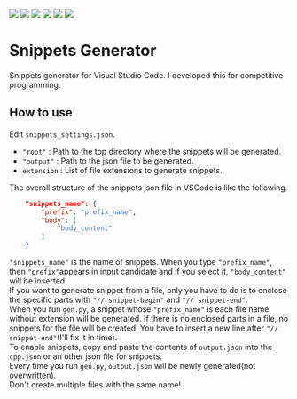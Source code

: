 [![](https://img.shields.io/badge/license-CC0-lightgrey.svg?style=flat&logo=Creative-Commons)](https://github.com/kyomukyomupurin/snippets_generator/blob/master/LICENSE)
![](https://img.shields.io/badge/Python-3.6.9-brightgreen.svg?style=flat&logo=Python)
![](https://img.shields.io/badge/JSON-brightgreen.svg?style=flat&logo=JSON)
![](https://img.shields.io/badge/-VSCode-blue.svg?style=flat&logo=Visual-Studio-Code)
![](https://img.shields.io/badge/OS-WSL-yellow.svg?style=flat&logo=Linux)
![](https://img.shields.io/badge/Ubuntu-18.04-orange.svg?style=flat&logo=Ubuntu)

# Snippets Generator

Snippets generator for Visual Studio Code. I developed this for competitive programming. 

## How to use

Edit ```snippets_settings.json```.  
-  ```"root"``` : Path to the top directory where the snippets will be generated.  
-  ```"output"``` : Path to the json file to be generated.  
-  ```extension``` : List of file extensions to generate snippets.  

The overall structure of the snippets json file in VSCode is like the following.

```json
    "snippets_name": {
        "prefix": "prefix_name",
        "body": [
            "body_content"
        ]
    }
```

```"snippets_name"``` is the name of snippets. When you type ```"prefix_name"```, then  ```"prefix"```appears in input candidate and if you select it, ```"body_content"``` will be inserted.  
If you want to generate snippet from a file, only you have to do is to enclose the specific parts with ```"// snippet-begin"``` and ```"// snippet-end"```.  
When you run ```gen.py```, a snippet whose ```"prefix_name"``` is each file name without extension will be generated. If there is no enclosed parts in a file, no snippets for the file will be created. You have to insert a new line after ```"// snippet-end"```(I'll fix it in time).  
To enable snippets, copy and paste the contents of ```output.json``` into the ```cpp.json``` or an other json file for snippets.  
Every time you run ```gen.py```, ```output.json``` will be newly generated(not overwritten).  
Don't create multiple files with the same name!
